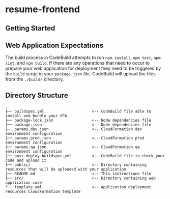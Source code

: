 # resume-frontend


## Getting Started

## Web Application Expectations
The build process in CodeBuild attempts to run `npm install`, `npm test`, `npm lint`, and `npm build`. If there are any operations that need to occur to prepare your web application for deployment they need to be
triggered by the `build` script in your `package.json` file. CodeBuild will upload the files from the `./build/` directory.

## Directory Structure

```
.
├── buildspec.yml                     <-- CodeBuild file able to install and bundle your SPA
├── package-lock.json                 <-- Node dependencies file
├── package.json                      <-- Node dependencies file
├── params.dev.json                   <-- CloudFormation dev environment configuration
├── params.prod.json                  <-- CloudFormation prod environment configuration
├── params.qa.json                    <-- CloudFormation qa environment configuration
├── post-deploy-buildspec.yml         <-- CodeBuild file to check your code and upload it
├── public/                           <-- Directory containing resources that will be uploaded with your application
├── README.md                         <-- This instructions file
├── src/                              <-- Directory containing web application code
└── template.yml                      <-- Application deployment resources CloudFormation template
```
